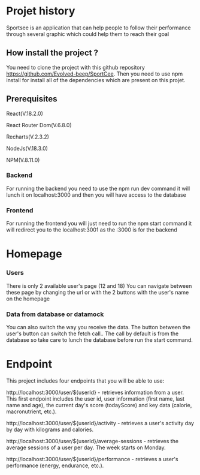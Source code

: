 # Projet history 

Sportsee is an application that can help people to follow their performance through several graphic which could help them to reach their goal 

## How install the project ? 

You need to clone the project with this github repository https://github.com/Evolved-beep/SportCee. 
Then you need to use npm install for install all of the dependencies which are present on this projet.

## Prerequisites
React(V.18.2.0)

React Router Dom(V.6.8.0)

Recharts(V.2.3.2)

NodeJs(V.18.3.0)

NPM(V.8.11.0)


### Backend
For running the backend you need to use the npm run dev command it will lunch it on localhost:3000 and then you will have access to the database

### Frontend 
For running the frontend you will just need to run the npm start command it will redirect you to the localhost:3001 as the :3000 is for the backend

# Homepage

### Users
There is only 2 available user's page (12 and 18) 
You can navigate between these page by changing the url or with the 2 buttons with the user's name on the homepage

### Data from database or datamock 
You can also switch the way you receive the data. The button between the user's button can switch the fetch call.. The call by default is from the database so take care to lunch the database before run the start command.


# Endpoint 
This project includes four endpoints that you will be able to use:

http://localhost:3000/user/${userId} - retrieves information from a user. This first endpoint includes the user id, user information (first name, last name and age), the current day's score (todayScore) and key data (calorie, macronutrient, etc.).

http://localhost:3000/user/${userId}/activity - retrieves a user's activity day by day with kilograms and calories.

http://localhost:3000/user/${userId}/average-sessions - retrieves the average sessions of a user per day. The week starts on Monday.

http://localhost:3000/user/${userId}/performance - retrieves a user's performance (energy, endurance, etc.).

